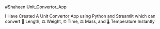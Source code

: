 #Shaheen Unit_Convertor_App


I Have Created A Unit Convertor App using Python and Streamlit 
which can convert 📏 Length, ⚖️ Weight, ⏰ Time, ⚖️ Mass, and 🌡️ Temperature Instantly
